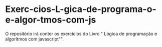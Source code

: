 # Exerc-cios-L-gica-de-programa-o-e-algor-tmos-com-js
O repositório irá conter os exercícios do Livro " Lógica de programação e algorítmos com javascript"". 
